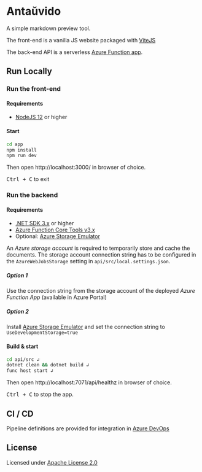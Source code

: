 # Antaŭvido

A simple markdown preview tool.

The front-end is a vanilla JS website packaged with [ViteJS](https://vitejs.dev/)

The back-end API is a serverless [Azure Function app](https://docs.microsoft.com/en-us/azure/azure-functions/).

## Run Locally

### Run the front-end

#### Requirements

- [NodeJS 12](https://nodejs.org/en/download/) or higher

#### Start

```bash
cd app
npm install
npm run dev
```

Then open http://localhost:3000/ in browser of choice.

<kbd>Ctrl + C</kbd> to exit

### Run the backend

#### Requirements

- [.NET SDK 3.x](https://dotnet.microsoft.com/download) or higher
- [Azure Function Core Tools v3.x](https://docs.microsoft.com/en-us/azure/azure-functions/functions-run-local#install-the-azure-functions-core-tools)
- Optional: [Azure Storage Emulator](https://docs.microsoft.com/en-us/azure/storage/common/storage-use-emulator#get-the-storage-emulator)

An *Azure storage account* is required to temporarily store and cache the documents. The storage account connection string has to be configured in the `AzureWebJobsStorage` setting in `api/src/local.settings.json`.

##### Option 1

Use the connection string from the storage account of the deployed *Azure Function App* (available in Azure Portal)

##### Option 2

Install [Azure Storage Emulator](https://docs.microsoft.com/en-us/azure/storage/common/storage-use-emulator#get-the-storage-emulator) and set the connection string to `UseDevelopmentStorage=true`

#### Build & start

```bash
cd api/src ↲
dotnet clean && dotnet build ↲
func host start ↲
```

Then open http://localhost:7071/api/healthz in browser of choice.

<kbd>Ctrl + C</kbd> to stop the app.

## CI / CD

Pipeline definitions are provided for integration in [Azure DevOps](https://dev.azure.com)

## License

Licensed under [Apache License 2.0](https://choosealicense.com/licenses/apache-2.0/)
